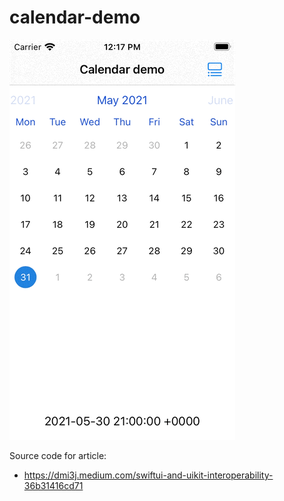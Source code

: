 # calendar-demo

![Calendar demo](calendar-demo.gif)


Source code for article:

* https://dmi3j.medium.com/swiftui-and-uikit-interoperability-36b31416cd71